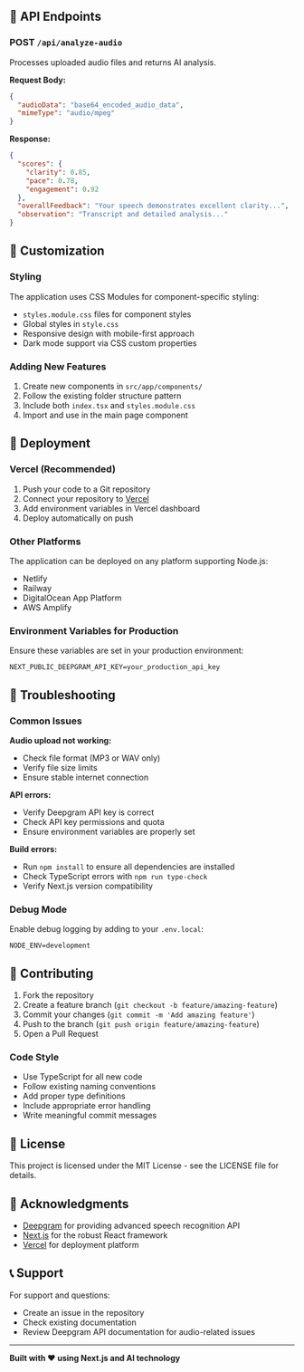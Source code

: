 
## 🔌 API Endpoints

### POST `/api/analyze-audio`

Processes uploaded audio files and returns AI analysis.

**Request Body:**
```json
{
  "audioData": "base64_encoded_audio_data",
  "mimeType": "audio/mpeg"
}
```

**Response:**
```json
{
  "scores": {
    "clarity": 0.85,
    "pace": 0.78,
    "engagement": 0.92
  },
  "overallFeedback": "Your speech demonstrates excellent clarity...",
  "observation": "Transcript and detailed analysis..."
}
```

## 🎨 Customization

### Styling

The application uses CSS Modules for component-specific styling:
- `styles.module.css` files for component styles
- Global styles in `style.css`
- Responsive design with mobile-first approach
- Dark mode support via CSS custom properties

### Adding New Features

1. Create new components in `src/app/components/`
2. Follow the existing folder structure pattern
3. Include both `index.tsx` and `styles.module.css`
4. Import and use in the main page component

## 🚀 Deployment

### Vercel (Recommended)

1. Push your code to a Git repository
2. Connect your repository to [Vercel](https://vercel.com)
3. Add environment variables in Vercel dashboard
4. Deploy automatically on push

### Other Platforms

The application can be deployed on any platform supporting Node.js:
- Netlify
- Railway
- DigitalOcean App Platform
- AWS Amplify

### Environment Variables for Production

Ensure these variables are set in your production environment:
```env
NEXT_PUBLIC_DEEPGRAM_API_KEY=your_production_api_key
```

## 🐛 Troubleshooting

### Common Issues

**Audio upload not working:**
- Check file format (MP3 or WAV only)
- Verify file size limits
- Ensure stable internet connection

**API errors:**
- Verify Deepgram API key is correct
- Check API key permissions and quota
- Ensure environment variables are properly set

**Build errors:**
- Run `npm install` to ensure all dependencies are installed
- Check TypeScript errors with `npm run type-check`
- Verify Next.js version compatibility

### Debug Mode

Enable debug logging by adding to your `.env.local`:
```env
NODE_ENV=development
```

## 🤝 Contributing

1. Fork the repository
2. Create a feature branch (`git checkout -b feature/amazing-feature`)
3. Commit your changes (`git commit -m 'Add amazing feature'`)
4. Push to the branch (`git push origin feature/amazing-feature`)
5. Open a Pull Request

### Code Style

- Use TypeScript for all new code
- Follow existing naming conventions
- Add proper type definitions
- Include appropriate error handling
- Write meaningful commit messages

## 📄 License

This project is licensed under the MIT License - see the LICENSE file for details.

## 🙏 Acknowledgments

- [Deepgram](https://deepgram.com/) for providing advanced speech recognition API
- [Next.js](https://nextjs.org/) for the robust React framework
- [Vercel](https://vercel.com/) for deployment platform

## 📞 Support

For support and questions:
- Create an issue in the repository
- Check existing documentation
- Review Deepgram API documentation for audio-related issues

---

**Built with ❤️ using Next.js and AI technology**
